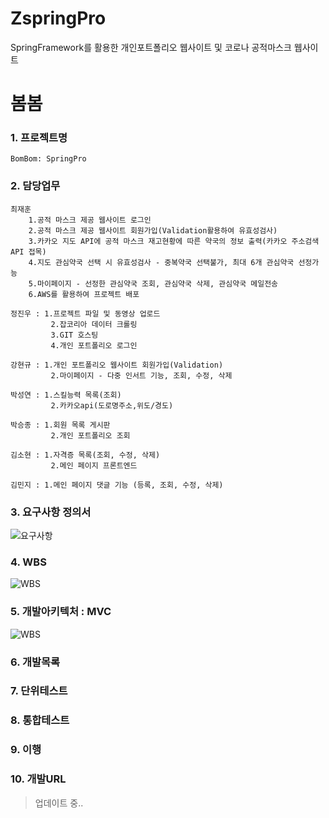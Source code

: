 # ZspringPro
SpringFramework를 활용한 개인포트폴리오 웹사이트 및 코로나 공적마스크 웹사이트

# 봄봄

### 1. 프로젝트명
```
BomBom: SpringPro
```
### 2. 담당업무
```
최재훈  
    1.공적 마스크 제공 웹사이트 로그인  
    2.공적 마스크 제공 웹사이트 회원가입(Validation활용하여 유효성검사)  
    3.카카오 지도 API에 공적 마스크 재고현황에 따른 약국의 정보 출력(카카오 주소검색 API 접목)  
    4.지도 관심약국 선택 시 유효성검사 - 중복약국 선택불가, 최대 6개 관심약국 선정가능  
    5.마이페이지 - 선정한 관심약국 조회, 관심약국 삭제, 관심약국 메일전송  
    6.AWS를 활용하여 프로젝트 배포
         
정진우 : 1.프로젝트 파일 및 동영상 업로드
         2.잡코리아 데이터 크롤링
         3.GIT 호스팅
         4.개인 포트폴리오 로그인
         
강현규 : 1.개인 포트폴리오 웹사이트 회원가입(Validation)
         2.마이페이지 - 다중 인서트 기능, 조회, 수정, 삭제 
         
박성연 : 1.스킬능력 목록(조회)
         2.카카오api(도로명주소,위도/경도)
         
박승종 : 1.회원 목록 게시판
         2.개인 포트폴리오 조회
         
김소현 : 1.자격증 목록(조회, 수정, 삭제)
         2.메인 페이지 프론트엔드
         
김민지 : 1.메인 페이지 댓글 기능 (등록, 조회, 수정, 삭제)
```
### 3. 요구사항 정의서
![요구사항](https://github.com/choijaehoon1/ZspringPro/blob/master/bombom_%EC%9A%94%EA%B5%AC%EC%82%AC%ED%95%AD%EC%A0%95%EC%9D%98%EC%84%9C.png "이미지설명") 
### 4. WBS
![WBS](https://github.com/choijaehoon1/ZspringPro/blob/master/bombom_WBS.png "이미지설명") 
### 5. 개발아키텍처 : MVC
![WBS](https://github.com/choijaehoon1/ZspringPro/blob/master/spring-mvc-architecture.png "이미지설명") 
### 6. 개발목록

### 7. 단위테스트

### 8. 통합테스트

### 9. 이행

### 10. 개발URL


> 업데이트 중..


